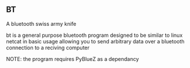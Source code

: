 BT
----------------
A bluetooth swiss army knife

bt is a general purpose bluetooth program designed to be similar
to linux netcat in basic usage allowing you to send arbitrary data
over a bluetooth connection to a reciving computer

NOTE: the program requires PyBlueZ as a dependancy
